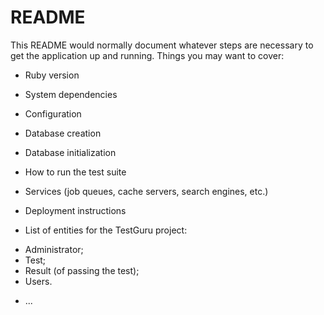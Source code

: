 # README
This README would normally document whatever steps are necessary to get the
application up and running.
Things you may want to cover:

* Ruby version

* System dependencies

* Configuration

* Database creation

* Database initialization

* How to run the test suite

* Services (job queues, cache servers, search engines, etc.)

* Deployment instructions

* List of entities for the TestGuru project:
- Administrator;
- Test;
- Result (of passing the test);
- Users.

* ...
